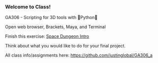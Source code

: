 ### Welcome to Class!

GA306 - Scripting for 3D tools with 🐍Python🐍

Open web browser, Brackets, Maya, and Terminal

Finish this exercise: [Space Dungeon Intro](/practice/spacedungeon-01.md)

Think about what you would like to do for your final project.

All class info/assignments here: https://github.com/justinglobal/GA306_a


<!-- 🐍Week 10 is here!🐍

1. clone your ga306 github folder onto your desktop

1. download the "spike.py" file from class github here: https://github.com/justinglobal/GA306_a/tree/master/demos/ch4
or go to "Chapter 4 Resources" on main gethub page

1. complete any homework not turned in yet

1. define chapter 4 terms [(found here)](/notes/terms.md)

1. work on final project -->

<!-- GA-306 Week 9

🐍Functions with Arguments!🐍

Write a function that creates a cube, a sphere, and a cylinder. Use default
arguments to make the default value for the diameter of the sphere and Cylinder
and the dimensions of the cube to be 4.

Hint: write the code to make the objects first, then wrap them in a function
with default arguments.

Bonus: Make your function able to make all the standard shapes by default
with a 'width' of 4, with an argument that allows the user to specify the
number of each object to create. Ex: using this function, a user could create
2 spheres, 1 cube, and 5 cylinders by changing the default argument. -->

<!-- GA306 - Week 8
Terms quiz today!

🐍For loop fun🐍

Write a function that takes in a list of strings and appends ".function"
and a number counting up from 1 for each item in the list and prints each
item as it iterates.

So, if your list was like this example:

your_list = ['left-arm', 'right-arm', 'left-leg', 'right-leg']

your function would produce an output something like:

left-arm.function1
right-arm.function2
left-leg.function3
right-leg.function4

and also print the entire new list.

Save file as "loopfun.py" and send to instructor via slack.

Bonus: use the "enumerate" function in your answer. -->

<!-- GA306 - Week 7

🐍 Write me a function 🐍

Using your own asset in Maya, write a function that selects and transforms objects
in your scene.

Any transformation is fine, including things like its name, color, etc.

If you do not have an asset you'd like to work on, create some basic shapes and
connect their rotation and translation attributes in a novel way.

The goal is to do a quick bit of programming to get you back into the right
head-space for class. -->

<!-- GA306 Week 5

Write a script that creates a sphere and a cube. Then connect the translation of the sphere to the rotation of the cube.

Save your script as rotate.py and send to instructor via slack.

Hint: Use the connectAttr() function described on p. 42 of your text. -->

<!-- GA306 Week 4

Write a program that uses a For Loop to print your name plus the following string: " awesome"

Your output should use **your name** but look like this:

j awesome
u awesome
s awesome
t awesome
i awesome
n awesome

Save your file as "awesome.py" and send to instructor via slack. -->

<!-- GA-306 Week 3

Opening exercise 1: Write a Python script to make a cube 6x6x6 units. Save script as "week2opener.py" and send to me via slack.

Opening exercise 2: Do the practice "Volume Converter" on the main class GitHub.

Justin and Jake: Do the "Wall Painting" Exercise

Send file to me via slack. -->
